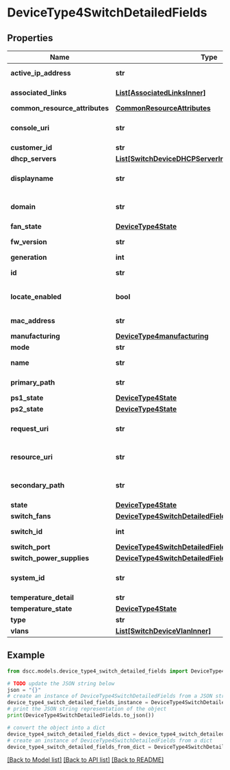 # DeviceType4SwitchDetailedFields


## Properties

Name | Type | Description | Notes
------------ | ------------- | ------------- | -------------
**active_ip_address** | **str** | Switch active IP Address | [optional] 
**associated_links** | [**List[AssociatedLinksInner]**](AssociatedLinksInner.md) | Associated Links Details | [optional] 
**common_resource_attributes** | [**CommonResourceAttributes**](CommonResourceAttributes.md) |  | [optional] 
**console_uri** | **str** | consoleUri for detailed storage object | [optional] 
**customer_id** | **str** | customerId | [optional] 
**dhcp_servers** | [**List[SwitchDeviceDHCPServerInner]**](SwitchDeviceDHCPServerInner.md) |  | [optional] 
**displayname** | **str** | Name to be used for display purposes | [optional] 
**domain** | **str** | Domain that the resource belongs to | [optional] 
**fan_state** | [**DeviceType4State**](DeviceType4State.md) |  | [optional] 
**fw_version** | **str** | Switch firmware version | [optional] 
**generation** | **int** | generation | [optional] 
**id** | **str** | Unique Identifier of the resource. | [optional] 
**locate_enabled** | **bool** | Indicates if the locate beacon is enabled or not | [optional] 
**mac_address** | **str** | MAC address of the switch | [optional] 
**manufacturing** | [**DeviceType4manufacturing**](DeviceType4manufacturing.md) |  | [optional] 
**mode** | **str** | Switch mode | [optional] 
**name** | **str** | Name of the resource. | [optional] 
**primary_path** | **str** | Switch primary path state | [optional] 
**ps1_state** | [**DeviceType4State**](DeviceType4State.md) |  | [optional] 
**ps2_state** | [**DeviceType4State**](DeviceType4State.md) |  | [optional] 
**request_uri** | **str** | resourceUri for detailed enclosure object | [optional] 
**resource_uri** | **str** | resourceUri for detailed enclosure object | [optional] 
**secondary_path** | **str** | Switch secondary path state | [optional] 
**state** | [**DeviceType4State**](DeviceType4State.md) |  | [optional] 
**switch_fans** | [**DeviceType4SwitchDetailedFieldsSwitchFans**](DeviceType4SwitchDetailedFieldsSwitchFans.md) |  | [optional] 
**switch_id** | **int** | ID of the resource | [optional] 
**switch_port** | [**DeviceType4SwitchDetailedFieldsSwitchPort**](DeviceType4SwitchDetailedFieldsSwitchPort.md) |  | [optional] 
**switch_power_supplies** | [**DeviceType4SwitchDetailedFieldsSwitchPowerSupplies**](DeviceType4SwitchDetailedFieldsSwitchPowerSupplies.md) |  | [optional] 
**system_id** | **str** | SystemUid/Serial Number  of the array. | [optional] 
**temperature_detail** | **str** | Switch mode | [optional] 
**temperature_state** | [**DeviceType4State**](DeviceType4State.md) |  | [optional] 
**type** | **str** | type | [optional] 
**vlans** | [**List[SwitchDeviceVlanInner]**](SwitchDeviceVlanInner.md) |  | [optional] 

## Example

```python
from dscc.models.device_type4_switch_detailed_fields import DeviceType4SwitchDetailedFields

# TODO update the JSON string below
json = "{}"
# create an instance of DeviceType4SwitchDetailedFields from a JSON string
device_type4_switch_detailed_fields_instance = DeviceType4SwitchDetailedFields.from_json(json)
# print the JSON string representation of the object
print(DeviceType4SwitchDetailedFields.to_json())

# convert the object into a dict
device_type4_switch_detailed_fields_dict = device_type4_switch_detailed_fields_instance.to_dict()
# create an instance of DeviceType4SwitchDetailedFields from a dict
device_type4_switch_detailed_fields_from_dict = DeviceType4SwitchDetailedFields.from_dict(device_type4_switch_detailed_fields_dict)
```
[[Back to Model list]](../README.md#documentation-for-models) [[Back to API list]](../README.md#documentation-for-api-endpoints) [[Back to README]](../README.md)


